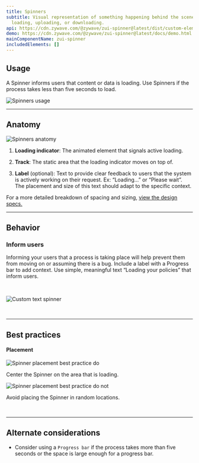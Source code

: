 ```yaml
---
title: Spinners
subtitle: Visual representation of something happening behind the scenes when
  loading, uploading, or downloading.
api: https://cdn.zywave.com/@zywave/zui-spinner@latest/dist/custom-elements.json
demo: https://cdn.zywave.com/@zywave/zui-spinner@latest/docs/demo.html
mainComponentName: zui-spinner
includedElements: []
---
```

## Usage

<!--StartFragment-->

A Spinner informs users that content or data is loading. Use Spinners if the process takes less than five seconds to load.

<!--EndFragment-->

![Spinners usage](/images/spinners-usage..svg)

- - -

## Anatomy

![Spinners anatomy](/images/spinners-anatomy.svg)

<!--StartFragment-->

1. **Loading indicator**: The animated element that signals active loading.
2. **Track**: The static area that the loading indicator moves on top of.
3. **Label** (optional): Text to provide clear feedback to users that the system is actively working on their request. Ex: “Loading...” or “Please wait”. The placement and size of this text should adapt to the specific context.

   <!--EndFragment-->

For a more detailed breakdown of spacing and sizing, [view the design specs.](https://xd.adobe.com/view/417dc130-5bd5-4b2f-a07d-b5266d1f1ad0-142e/)

<!--EndFragment-->

- - -

## Behavior

<!--StartFragment-->

### Inform users

<!--StartFragment-->

Informing your users that a process is taking place will help prevent them from moving on or assuming there is a bug. Include a label with a Progress bar to add context. Use simple, meaningful text “Loading your policies” that inform users.

<!--EndFragment-->

<!--EndFragment-->

<!--StartFragment-->

<br>

![Custom text spinner](/images/custom-text-spinner.svg)

<!--StartFragment-->

<br>

- - -

## Best practices

#### Placement

<docs-grid columns="2">

<div>

![Spinner placement best practice do](/images/spinner-placement-best-practice-do.svg)

<docs-do>

<!--StartFragment-->

Center the Spinner on the area that is loading.



<!--EndFragment-->
</docs-do>

</div>

<div>

![Spinner placement best practice do not](/images/spinner-placement-best-practice-do-not.svg)

<docs-do-not>

Avoid placing the Spinner in random locations.
</docs-do-not>

</div>

</docs-grid>

<br>

- - -

## Alternate considerations

<!--StartFragment-->

* Consider using a `Progress bar` if the process takes more than five seconds or the space is large enough for a progress bar.

<!--EndFragment-->